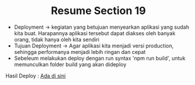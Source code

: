 <h1 align= "center"><b>Resume Section 19</b></h1>

<ul>
    <li>Deployment -> kegiatan yang betujuan menyearkan aplikasi yang sudah kita buat. Harapannya aplikasi tersebut dapat diakses oleh banyak orang, tidak hanya oleh kita sendiri</li>
    <li>Tujuan Deployment -> Agar aplikasi kita menjadi versi production, sehingga performanya menjadi lebih ringan dan cepat</li>
    <li>Sebeleum melakukan deploy dengan run syntax 'npm run build', untuk memunculkan folder build yang akan dideploy</li>
</ul>

<p>Hasil Deploy : <a href='https://6352b10d7009c11a8a410db2--taskdeploy-jarotsetiawan.netlify.app' target='_blank'>Ada di sini</a></p>